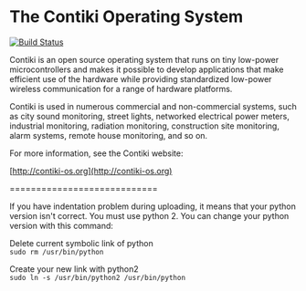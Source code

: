 The Contiki Operating System
============================

[![Build Status](https://travis-ci.org/contiki-os/contiki.svg?branch=release-3-0)](https://travis-ci.org/contiki-os/contiki/branches)

Contiki is an open source operating system that runs on tiny low-power
microcontrollers and makes it possible to develop applications that
make efficient use of the hardware while providing standardized
low-power wireless communication for a range of hardware platforms.

Contiki is used in numerous commercial and non-commercial systems,
such as city sound monitoring, street lights, networked electrical
power meters, industrial monitoring, radiation monitoring,
construction site monitoring, alarm systems, remote house monitoring,
and so on.

For more information, see the Contiki website:

[http://contiki-os.org](http://contiki-os.org)

============================

If you have indentation problem during uploading, it means that your python
version isn't correct. You must use python 2. You can change your python
version with this command:

Delete current symbolic link of python<br>
`sudo rm /usr/bin/python`

Create your new link with python2<br>
`sudo ln -s /usr/bin/python2 /usr/bin/python`
